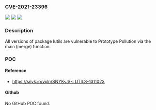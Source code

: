 ### [CVE-2021-23396](https://cve.mitre.org/cgi-bin/cvename.cgi?name=CVE-2021-23396)
![](https://img.shields.io/static/v1?label=Product&message=lutils&color=blue)
![](https://img.shields.io/static/v1?label=Version&message=%3E%3D%200%20&color=brighgreen)
![](https://img.shields.io/static/v1?label=Vulnerability&message=Prototype%20Pollution&color=brighgreen)

### Description

All versions of package lutils are vulnerable to Prototype Pollution via the main (merge) function.

### POC

#### Reference
- https://snyk.io/vuln/SNYK-JS-LUTILS-1311023

#### Github
No GitHub POC found.


